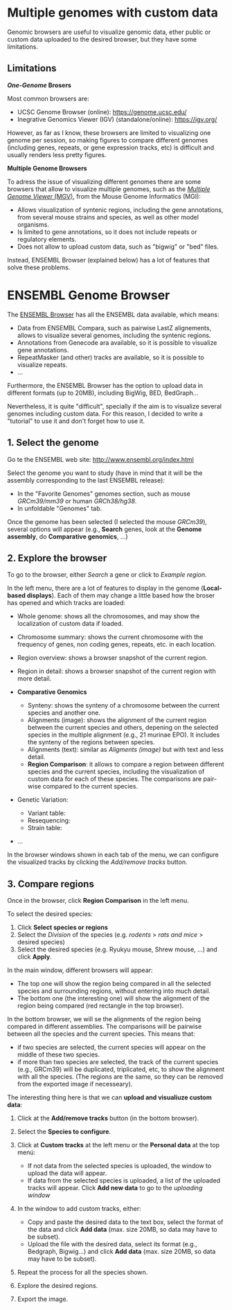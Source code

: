 # Multiple genomes with custom data

Genomic browsers are useful to visualize genomic data, ether public or custom data uploaded to the desired browser, but they have some limitations.

## Limitations

**_One-Genome_ Brosers**

Most common browsers are:

- UCSC Genome Browser (online): https://genome.ucsc.edu/
- Inegrative Genomics Viewer (IGV) (standalone/online): https://igv.org/

However, as far as I know, these browsers are limited to visualizing one genome per session, so making figures to compare different genomes (including genes, repeats, or gene expression tracks, etc) is difficult and usually renders less pretty figures. 

**Multiple Genome Browsers**

To adress the issue of visualizing different genomes there are some browsers that allow to visualize multiple genomes, such as the [*Multiple Genome Viewer* (MGV)](http://www.informatics.jax.org/mgv/), from the Mouse Genome Informatics (MGI):
 
* Allows visualization of syntenic regions, including the gene annotations, from several mouse strains and species, as well as other model organisms.
* Is limited to gene annotations, so it does not include repeats or regulatory elements. 
* Does not allow to upload custom data, such as "bigwig" or "bed" files. 

Instead, ENSEMBL Browser (explained below) has a lot of features that solve these problems.

# ENSEMBL Genome Browser

The [ENSEMBL Browser](http://www.ensembl.org/index.html) has all the ENSEMBL data available, which means:

* Data from ENSEMBL Compara, such as pairwise LastZ alignements, allows to visualize several genomes, including the syntenic regions.
* Annotations from Genecode ara available, so it is possible to visualize gene annotations.
* RepeatMasker (and other) tracks are available, so it is possible to visualize repeats.
* ...

Furthermore, the ENSEMBL Browser has the option to upload data in different formats (up to 20MB), including BigWig, BED, BedGraph...

Nevertheless, it is quite "difficult", specially if the aim is to visualize several genomes including custom data. For this reason, I decided to write a "tutorial" to use it and don't forget how to use it. 

## 1. Select the genome

Go te the ENSEMBL web site: http://www.ensembl.org/index.html

Select the genome you want to study (have in mind that it will be the assembly corresponding to the last ENSEMBL release): 

* In the "Favorite Genomes" genomes section, such as mouse *GRCm39/mm39* or human *GRCh38/hg38*.
* In unfoldable "Genomes" tab.

Once the genome has been selected (I selected the mouse *GRCm39*), several options will appear (e.g., **Search** genes, look at the **Genome assembly**, do **Comparative genomics**, ...)

## 2. Explore the browser

To go to the browser, either *Search* a gene or click to *Example region*.

In the left menu, there are a lot of features to display in the genome (**Local-based displays**). Each of them may change a little based how the broser has opened and which tracks are loaded:

* Whole genome: shows all the chromosomes, and may show the localization of custom data if loaded.
* Chromosome summary: shows the current chromosome with the frequency of genes, non coding genes, repeats, etc. in each location.
* Region overview: shows a browser snapshot of the current region.
* Region in detail: shows a browser snapshot of the current region with more detail.
* **Comparative Genomics**

    + Synteny: shows the synteny of a chromosome between the current species and another one.
    + Alignments (image): shows the alignment of the current region between the current species and others, depening on the selected species in the multiple alignment (e.g., 21 murinae EPO). It includes the synteny of the regions between species.
    + Alignments (text): similar as *Aligments (image)* but with text and less detail.
    + **Region Comparison**: it allows to compare a region between different species and the current species, including the visualization of custom data for each of these species. The comparisons are pair-wise compared to the current species.

* Genetic Variation:

    + Variant table:
    + Resequencing:
    + Strain table:

* ...

In the browser windows shown in each tab of the menu, we can configure the visualized tracks by clicking the *Add/remove tracks* button.

## 3. Compare regions

Once in the browser, click **Region Comparison** in the left menu.

To select the desired species:

1. Click **Select species or regions**
2. Select the *Division* of the species (e.g. *rodents* > *rats and mice* > desired species)
3. Select the desired species (e.g. Ryukyu mouse, Shrew mouse, ...) and click **Apply**.

In the main window, different browsers will appear:

* The top one will show the region being compared in all the selected species and surrounding regions, without entering into much detail. 
* The bottom one (the interesting one) will show the alignment of the region being compared (red rectangle in the top browser). 

In the bottom browser, we will se the alignments of the region being compared in different assemblies. The comparisons will be pairwise between all the species and the current species. This means that:

* if two species are selected, the current species will appear on the middle of these two species. 
* if more than two species are selected, the track of the current species (e.g., GRCm39) will be duplicated, triplicated, etc, to show the alignment with all the species. (The regions are the same, so they can be removed from the exported image if necesseary). 

The interesting thing here is that we can **upload and visualiuze custom data**:

1. Click at the **Add/remove tracks** button (in the bottom browser).
2. Select the **Species to configure**.
3. Click at **Custom tracks** at the left menu or the **Personal data** at the top menú:

    + If not data from the selected species is uploaded, the window to upload the data will appear.
    + If data from the selected species is uploaded, a list of the uploaded tracks will appear. Click **Add new data** to go to the *uploading window*

4. In the window to add custom tracks, either:

    + Copy and paste the desired data to the text box, select the format of the data and click **Add data** (max. size 20MB, so data may have to be subset).
    + Upload the file with the desired data, select its format (e.g., Bedgraph, Bigwig...) and click **Add data** (max. size 20MB, so data may have to be subset).

5. Repeat the process for all the species shown.
6. Explore the desired regions.
7. Export the image.

